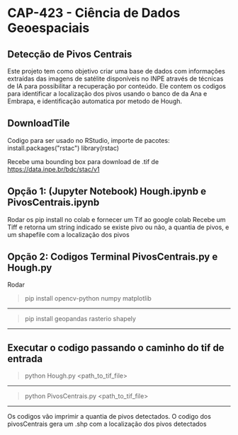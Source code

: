 # CAP-423 - Ciência de Dados Geoespaciais

## Detecção de Pivos Centrais

Este projeto tem como objetivo criar uma base de dados com informações extraídas das imagens de satélite disponíveis no INPE através de técnicas de IA para possibilitar a recuperação por conteúdo. Ele contem os codigos para identificar a localização dos pivos usando o banco de da Ana e Embrapa, e identificação automatica por metodo de Hough.

## DownloadTile

Codigo para ser usado no RStudio, importe de pacotes:
  install.packages("rstac")
  library(rstac)
 
Recebe uma bounding box para download de .tif de https://data.inpe.br/bdc/stac/v1

## Opção 1: (Jupyter Notebook) Hough.ipynb e PivosCentrais.ipynb
 Rodar os pip install no colab e fornecer um Tif ao google colab
 Recebe um Tiff e retorna um string indicado se existe pivo ou não, a quantia de pivos, e um shapefile com a localização dos pivos 

## Opção 2: Codigos Terminal PivosCentrais.py e Hough.py
 Rodar
   > pip install opencv-python numpy matplotlib 
-------
   > pip install geopandas rasterio shapely
-------
Executar o codigo passando o caminho do tif de entrada
-------
> python Hough.py <path_to_tif_file>
--------
> python PivosCentrais.py <path_to_tif_file>
--------
Os codigos vão imprimir a quantia de pivos detectados.
O codigo dos pivosCentrais gera um .shp com a localização dos pivos detectados
